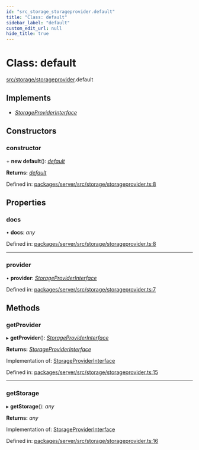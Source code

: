```yaml
---
id: "src_storage_storageprovider.default"
title: "Class: default"
sidebar_label: "default"
custom_edit_url: null
hide_title: true
---
```


# Class: default

[src/storage/storageprovider](../modules/src_storage_storageprovider.md).default

## Implements

* [*StorageProviderInterface*](../interfaces/src_storage_storageprovider_interface.storageproviderinterface.md)

## Constructors

### constructor

\+ **new default**(): [*default*](src_storage_storageprovider.default.md)

**Returns:** [*default*](src_storage_storageprovider.default.md)

Defined in: [packages/server/src/storage/storageprovider.ts:8](https://github.com/xr3ngine/xr3ngine/blob/66a84a950/packages/server/src/storage/storageprovider.ts#L8)

## Properties

### docs

• **docs**: *any*

Defined in: [packages/server/src/storage/storageprovider.ts:8](https://github.com/xr3ngine/xr3ngine/blob/66a84a950/packages/server/src/storage/storageprovider.ts#L8)

___

### provider

• **provider**: [*StorageProviderInterface*](../interfaces/src_storage_storageprovider_interface.storageproviderinterface.md)

Defined in: [packages/server/src/storage/storageprovider.ts:7](https://github.com/xr3ngine/xr3ngine/blob/66a84a950/packages/server/src/storage/storageprovider.ts#L7)

## Methods

### getProvider

▸ **getProvider**(): [*StorageProviderInterface*](../interfaces/src_storage_storageprovider_interface.storageproviderinterface.md)

**Returns:** [*StorageProviderInterface*](../interfaces/src_storage_storageprovider_interface.storageproviderinterface.md)

Implementation of: [StorageProviderInterface](../interfaces/src_storage_storageprovider_interface.storageproviderinterface.md)

Defined in: [packages/server/src/storage/storageprovider.ts:15](https://github.com/xr3ngine/xr3ngine/blob/66a84a950/packages/server/src/storage/storageprovider.ts#L15)

___

### getStorage

▸ **getStorage**(): *any*

**Returns:** *any*

Implementation of: [StorageProviderInterface](../interfaces/src_storage_storageprovider_interface.storageproviderinterface.md)

Defined in: [packages/server/src/storage/storageprovider.ts:16](https://github.com/xr3ngine/xr3ngine/blob/66a84a950/packages/server/src/storage/storageprovider.ts#L16)
